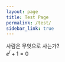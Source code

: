 ```yaml
---
layout: page
title: Test Page
permalink: /test/
sidebar_link: true
---
```


사람은 무엇으로 사는가?  
$e^{i} + 1 = 0$